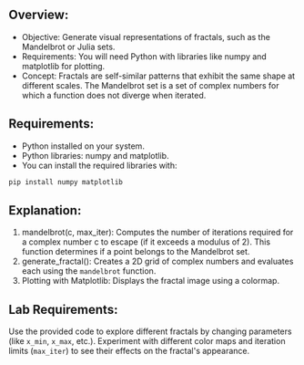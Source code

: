 ## Overview:
- Objective: Generate visual representations of fractals, such as the Mandelbrot or Julia sets.
- Requirements: You will need Python with libraries like numpy and matplotlib for plotting.
- Concept: Fractals are self-similar patterns that exhibit the same shape at different scales. The Mandelbrot set is a set of complex numbers for which a function does not diverge when iterated.
## Requirements:
- Python installed on your system.
- Python libraries: numpy and matplotlib.
- You can install the required libraries with:
```bash
pip install numpy matplotlib
```
## Explanation:
1. mandelbrot(c, max_iter): Computes the number of iterations required for a complex number c to escape (if it exceeds a modulus of 2). This function determines if a point belongs to the Mandelbrot set.
2. generate_fractal(): Creates a 2D grid of complex numbers and evaluates each using the `mandelbrot` function.
3. Plotting with Matplotlib: Displays the fractal image using a colormap.
## Lab Requirements:
Use the provided code to explore different fractals by changing parameters (like `x_min`, `x_max`, etc.).
Experiment with different color maps and iteration limits (`max_iter`) to see their effects on the fractal's appearance.
